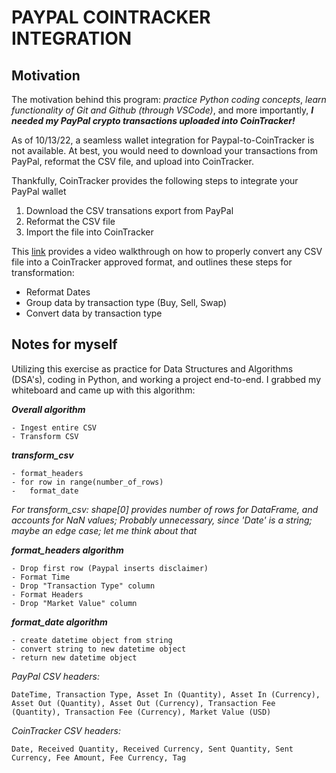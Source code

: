 # PAYPAL COINTRACKER INTEGRATION

## Motivation
The motivation behind this program: *practice Python coding concepts*, *learn functionality of Git and Github (through VSCode)*, and more importantly, ***I needed my PayPal crypto transactions uploaded into CoinTracker!***

As of 10/13/22, a seamless wallet integration for Paypal-to-CoinTracker is not available. At best, you would need to download your transactions from PayPal, reformat the CSV file, and upload into CoinTracker.

Thankfully, CoinTracker provides the following steps to integrate your PayPal wallet
1. Download the CSV transations export from PayPal
2. Reformat the CSV file
3. Import the file into CoinTracker

This [link](https://community.cointracker.io/t/convert-any-csv-into-the-cointracker-csv-format/553) provides a video walkthrough on how to properly convert any CSV file into a CoinTracker approved format, and outlines these steps for transformation:
- Reformat Dates
- Group data by transaction type (Buy, Sell, Swap)
- Convert data by transaction type

## Notes for myself

Utilizing this exercise as practice for Data Structures and Algorithms (DSA's), coding in Python, and working a project end-to-end. I grabbed my whiteboard and came up with this algorithm:

***Overall algorithm*** <br>
```
- Ingest entire CSV
- Transform CSV
```

***transform_csv*** <br>
```
- format_headers
- for row in range(number_of_rows)
-   format_date
```

*For transform_csv: shape[0] provides number of rows for DataFrame, and accounts for NaN values; Probably unnecessary, since 'Date' is a string; maybe an edge case; let me think about that*<br>

***format_headers algorithm*** <br>
```
- Drop first row (Paypal inserts disclaimer)
- Format Time
- Drop "Transaction Type" column
- Format Headers
- Drop "Market Value" column
```

***format_date algorithm*** <br>
```
- create datetime object from string
- convert string to new datetime object
- return new datetime object
```


*PayPal CSV headers:* <br>
    
    DateTime, Transaction Type, Asset In (Quantity), Asset In (Currency), Asset Out (Quantity), Asset Out (Currency), Transaction Fee (Quantity), Transaction Fee (Currency), Market Value (USD)

*CoinTracker CSV headers:* <br>

    Date, Received Quantity, Received Currency, Sent Quantity, Sent Currency, Fee Amount, Fee Currency, Tag


